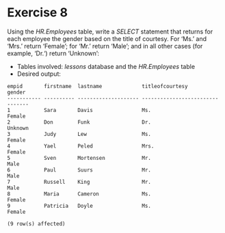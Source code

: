 # Exercise 8

Using the *HR.Employees* table, write a *SELECT* statement that returns for each employee the gender based on the title of courtesy. For ‘Ms.’ and ‘Mrs.’ return ‘Female’; for ‘Mr.’ return ‘Male’; and in all other cases (for example, ‘Dr.‘) return ‘Unknown’:

* Tables involved: *lessons* database and the *HR.Employees* table
* Desired output:

```
empid       firstname  lastname             titleofcourtesy           gender
----------- ---------- -------------------- ------------------------- -------
1           Sara       Davis                Ms.                       Female
2           Don        Funk                 Dr.                       Unknown
3           Judy       Lew                  Ms.                       Female
4           Yael       Peled                Mrs.                      Female
5           Sven       Mortensen            Mr.                       Male
6           Paul       Suurs                Mr.                       Male
7           Russell    King                 Mr.                       Male
8           Maria      Cameron              Ms.                       Female
9           Patricia   Doyle                Ms.                       Female

(9 row(s) affected)
```
